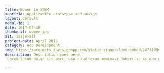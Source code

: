 ```yaml
---
title: Women in STEM
subtitle: Application Prototype and Design
layout: default
modal-id: 1
date: 2014-07-18
thumbnail: women.jpg
alt: image-alt
project-date: April 2018
category: Web Development
img: https://projects.invisionapp.com/static-signed/live-embed/247319900/292641681/3/latest/yqlErAp1v4S5NJQMYR0SS1A0hk88UsibnvTNUkmhDC63XPz0Zo03ykyXKCn1nCWJ3Y2zRPb4Tc2BflEWhysOU0AglE/homepage.png
description: Description goes here
 Lorem ipsum dolor sit amet, usu cu alterum nominavi lobortis. At duo novum diceret. Tantas apeirian vix et, usu sanctus postulant inciderint ut, populo diceret necessitatibus in vim. Cu eum dicam feugiat noluisse.

---
```

